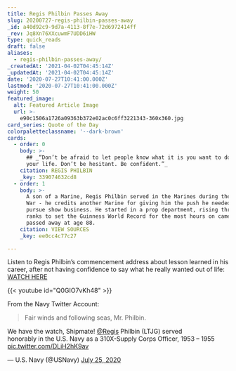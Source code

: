 ```yaml
---
title: Regis Philbin Passes Away
slug: 20200727-regis-philbin-passes-away
_id: a40d92c9-9d7a-4113-8f7e-72d6972414ff
_rev: Jq8Xn76XXcuwmF7UDD6iHW
type: quick_reads
draft: false
aliases:
  - regis-philbin-passes-away/
_createdAt: '2021-04-02T04:45:14Z'
_updatedAt: '2021-04-02T04:45:14Z'
date: '2020-07-27T10:41:00.000Z'
lastmod: '2020-07-27T10:41:00.000Z'
weight: 50
featured_image:
  alt: Featured Article Image
  url: >-
    e90c1506a1726a09363b372e02ac0c6ff3221343-360x360.jpg
card_series: Quote of the Day
colorpaletteclassname: '--dark-brown'
cards:
  - order: 0
    body: >-
      ## _“Don’t be afraid to let people know what it is you want to do with
      your life. Don’t be hesitant. Be confident.”_
    citation: REGIS PHILBIN
    _key: 339074632cd8
  - order: 1
    body: >-
      A son of a Marine, Regis Philbin served in the Marines during the Korean
      War - he credits another Marine for giving him the push he needed to
      pursue show business. He started in a prop department, rising through the
      ranks to set the Guinness World Record for the most hours on camera. He
      passed away at age 88.
    citation: VIEW SOURCES
    _key: ee0cc4c77c27

---
```

Listen to Regis Philbin’s commencement address about lesson learned in his career, after not having confidence to say what he really wanted out of life: [WATCH HERE](https://youtu.be/Q0GIO7vKh48)

{{< youtube id="Q0GIO7vKh48" >}}

From the Navy Twitter Account:



> Fair winds and following seas, Mr. Philbin.  
  
  
  
We have the watch, Shipmate! [@Regis](https://twitter.com/regis?ref_src=twsrc%5Etfw) Philbin (LTJG) served honorably in the U.S. Navy as a 310X-Supply Corps Officer, 1953 – 1955 [pic.twitter.com/DLiH2hK9av](https://t.co/DLiH2hK9av)  
  
  
  
— U.S. Navy (@USNavy) [July 25, 2020](https://twitter.com/USNavy/status/1287133704029167616?ref_src=twsrc%5Etfw)